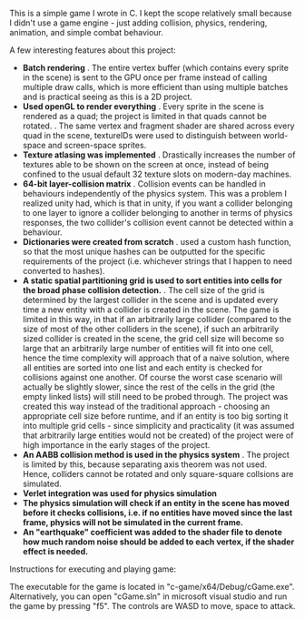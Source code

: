 This is a simple game I wrote in C. I kept the scope relatively small because I didn't use a game engine - just adding collision, physics, rendering, animation, and simple combat behaviour.

A few interesting features about this project:
-  **Batch rendering**
  .   The entire vertex buffer (which contains every sprite in the scene) is sent to the GPU once per frame instead of calling multiple draw calls, which is more efficient than using multiple batches and is practical seeing as this is a 2D project.
-  **Used openGL to render everything**
  .  Every sprite in the scene is rendered as a quad; the project is limited in that quads cannot be rotated.
  .  The same vertex and fragment shader are shared across every quad in the scene, textureIDs were used to distinguish between world-space and screen-space sprites.
-  **Texture atlasing was implemented**
  .  Drastically increases the number of textures able to be shown on the screen at once, instead of being confined to the usual default 32 texture slots on modern-day machines.
-  **64-bit layer-collision matrix**
  .  Collision events can be handled in behaviours independently of the physics system. This was a problem I realized unity had, which is that in unity, if you want a collider belonging to one layer to ignore a collider belonging to another in terms of physics responses, the two collider's collision event cannot be detected within a behaviour.
-  **Dictionaries were created from scratch**
  .  used a custom hash function, so that the most unique hashes can be outputted for the specific requirements of the project (i.e. whichever strings that I happen to need converted to hashes).
-  **A static spatial partitioning grid is used to sort entities into cells for the broad phase collision detection.**
  .  The cell size of the grid is determined by the largest collider in the scene and is updated every time a new entity with a collider is created in the scene. The game is limited in this way, in that if an arbitrarily large collider (compared to the size of most of the other colliders in the scene), if such an arbitrarily sized collider is created in the scene, the grid cell size will become so large that an arbitrarily large number of entities will fit into one cell, hence the time complexity will approach that of a naive solution, where all entities are sorted into one list and each entity is checked for collisions against one another. Of course the worst case scenario will actually be slightly slower, since the rest of the cells in the grid (the empty linked lists) will still need to be probed through. The project was created this way instead of the traditional approach - choosing an appropriate cell size before runtime, and if an entity is too big sorting it into multiple grid cells - since simplicity and practicality (it was assumed that arbitrarily large entities would not be created) of the project were of high importance in the early stages of the project.
-  **An AABB collision method is used in the physics system**
  .  The project is limited by this, because separating axis theorem was not used. Hence, colliders cannot be rotated and only square-square collsions are simulated.
-  **Verlet integration was used for physics simulation**
-  **The physics simulation will check if an entity in the scene has moved before it checks collisions, i.e. if no entities have moved since the last frame, physics will not be simulated in the current frame.**
-  **An "earthquake" coefficient was added to the shader file to denote how much random noise should be added to each vertex, if the shader effect is needed.**

Instructions for executing and playing game:

The executable for the game is located in "c-game/x64/Debug/cGame.exe". Alternatively, you can open "cGame.sln" in microsoft visual studio and run the game by pressing "f5". The controls are WASD to move, space to attack.
